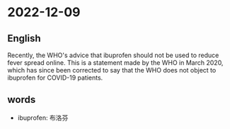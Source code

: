 # 2022-12-09

## English
Recently, the WHO's advice that ibuprofen
should not be used to reduce fever spread
online. This is a statement made by the 
WHO in March 2020, which has since been
corrected to say that the WHO does not
object to ibuprofen for COVID-19 patients.

## words
* ibuprofen: 布洛芬
